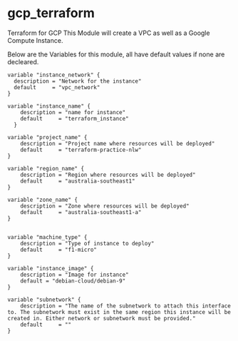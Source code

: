 # gcp_terraform
Terraform for GCP
This Module will create a VPC as well as a Google Compute Instance. 

Below are the Variables for this module, all have default values if none are decleared. 

```
variable "instance_network" {
  description = "Network for the instance"
  default     = "vpc_network"
}

variable "instance_name" {
    description = "name for instance"
    default     = "terraform_instance"
  }

variable "project_name" {
    description = "Project name where resources will be deployed"
    default     = "terraform-practice-nlw"
}

variable "region_name" {
    description = "Region where resources will be deployed"
    default     = "australia-southeast1"
}

variable "zone_name" {
    description = "Zone where resources will be deployed"
    default     = "australia-southeast1-a"
}


variable "machine_type" {
    description = "Type of instance to deploy"
    default     = "f1-micro"
}

variable "instance_image" {
    description = "Image for instance"
    default = "debian-cloud/debian-9"
}

variable "subnetwork" {
    description = "The name of the subnetwork to attach this interface to. The subnetwork must exist in the same region this instance will be created in. Either network or subnetwork must be provided."
    default     = ""
}
```
